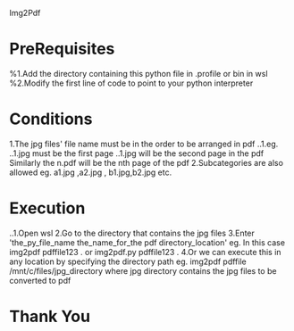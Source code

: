 Img2Pdf

# PreRequisites
%1.Add the directory containing this python file in .profile or bin in wsl
%2.Modify the first line of code to point to your python interpreter

# Conditions
1.The jpg files' file name must be in the order to be arranged in pdf 
    ..1.eg. ..1.jpg must be the first page 
        ..1.jpg will be the second page in the pdf 
        Similarly the n.pdf will be the nth page of the pdf
2.Subcategories are also allowed 
    eg. a1.jpg ,a2.jpg , b1.jpg,b2.jpg etc.

# Execution 
..1.Open wsl 
2.Go to the directory that contains the jpg files 
3.Enter 'the_py_file_name the_name_for_the pdf directory_location'
    eg. In this case img2pdf pdffile123 .  or  img2pdf.py pdffile123 .
4.Or we can execute this in any location by specifying the directory path 
    eg. img2pdf pdffile /mnt/c/files/jpg_directory  where jpg directory contains the jpg files to be converted to pdf

# Thank You
